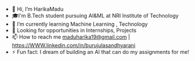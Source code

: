 - 👋 Hi, I’m HarikaMadu
- 🎓I'm B.Tech student pursuing AI&ML at NRI Institute of Technology
- 🌱 I’m currently learning  Machine Learning , Technology
- 🎯 Looking for opportunities in Internships, Projects
- 📫 How to reach me maduharika19@gmail.com | https://WWW.linkedin.com/in/burujulasandhyarani
- ⚡ Fun fact: I dream of building an AI that can do my assignments for me!

<!---
 
